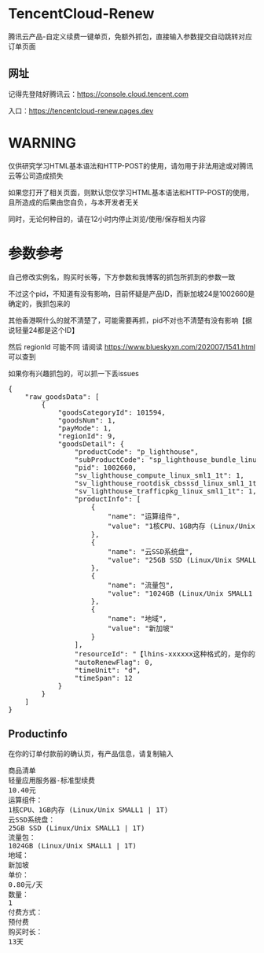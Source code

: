 # TencentCloud-Renew

腾讯云产品-自定义续费一键单页，免额外抓包，直接输入参数提交自动跳转对应订单页面

## 网址
记得先登陆好腾讯云：https://console.cloud.tencent.com

入口：https://tencentcloud-renew.pages.dev

# WARNING

仅供研究学习HTML基本语法和HTTP-POST的使用，请勿用于非法用途或对腾讯云等公司造成损失

如果您打开了相关页面，则默认您仅学习HTML基本语法和HTTP-POST的使用，且所造成的后果由您自负，与本开发者无关

同时，无论何种目的，请在12小时内停止浏览/使用/保存相关内容


# 参数参考

自己修改实例名，购买时长等，下方参数和我博客的抓包所抓到的参数一致

不过这个pid，不知道有没有影响，目前怀疑是产品ID，而新加坡24是1002660是确定的，我抓包来的

其他香港啊什么的就不清楚了，可能需要再抓，pid不对也不清楚有没有影响【据说轻量24都是这个ID】

然后 regionId 可能不同 请阅读 https://www.blueskyxn.com/202007/1541.html 可以查到

如果你有兴趣抓包的，可以抓一下丢issues

<pre>
{
    "raw_goodsData": [
        {
            "goodsCategoryId": 101594,
            "goodsNum": 1,
            "payMode": 1,
            "regionId": 9,
            "goodsDetail": {
                "productCode": "p_lighthouse",
                "subProductCode": "sp_lighthouse_bundle_linux_sml1_1t",
                "pid": 1002660,
                "sv_lighthouse_compute_linux_sml1_1t": 1,
                "sv_lighthouse_rootdisk_cbsssd_linux_sml1_1t": 1,
                "sv_lighthouse_trafficpkg_linux_sml1_1t": 1,
                "productInfo": [
                    {
                        "name": "运算组件",
                        "value": "1核CPU、1GB内存 (Linux/Unix SMALL1 | 1T)"
                    },
                    {
                        "name": "云SSD系统盘",
                        "value": "25GB SSD (Linux/Unix SMALL1 | 1T)"
                    },
                    {
                        "name": "流量包",
                        "value": "1024GB (Linux/Unix SMALL1 | 1T)"
                    },
                    {
                        "name": "地域",
                        "value": "新加坡"
                    }
                ],
                "resourceId": "【lhins-xxxxxx这种格式的，是你的实例名，请修改】",
                "autoRenewFlag": 0,
                "timeUnit": "d",
                "timeSpan": 12
            }
        }
    ]
}
</pre>


## Productinfo 

在你的订单付款前的确认页，有产品信息，请复制输入

<pre>
商品清单
轻量应用服务器-标准型续费
10.40元
运算组件：
1核CPU、1GB内存 (Linux/Unix SMALL1 | 1T)
云SSD系统盘：
25GB SSD (Linux/Unix SMALL1 | 1T)
流量包：
1024GB (Linux/Unix SMALL1 | 1T)
地域：
新加坡
单价：
0.80元/天
数量：
1
付费方式：
预付费
购买时长：
13天
</pre>
